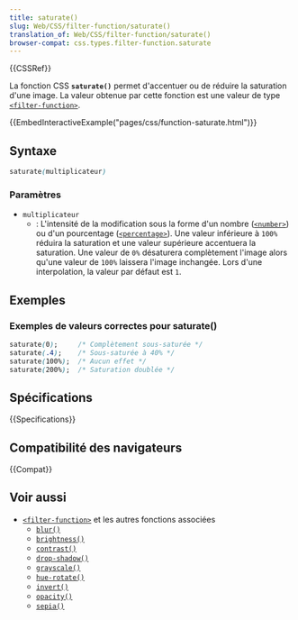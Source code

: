 ```yaml
---
title: saturate()
slug: Web/CSS/filter-function/saturate()
translation_of: Web/CSS/filter-function/saturate()
browser-compat: css.types.filter-function.saturate
---
```

{{CSSRef}}

La fonction CSS **`saturate()`** permet d'accentuer ou de réduire la saturation d'une image. La valeur obtenue par cette fonction est une valeur de type [`<filter-function>`](/fr/docs/Web/CSS/filter-function).

{{EmbedInteractiveExample("pages/css/function-saturate.html")}}

## Syntaxe

```css
saturate(multiplicateur)
```

### Paramètres

- `multiplicateur`
  - : L'intensité de la modification sous la forme d'un nombre ([`<number>`](/fr/docs/Web/CSS/number)) ou d'un pourcentage ([`<percentage>`](/fr/docs/Web/CSS/percentage)). Une valeur inférieure à `100%` réduira la saturation et une valeur supérieure accentuera la saturation. Une valeur de `0%` désaturera complètement l'image alors qu'une valeur de `100%` laissera l'image inchangée. Lors d'une interpolation, la valeur par défaut est `1`.

## Exemples

### Exemples de valeurs correctes pour saturate()

```css
saturate(0);     /* Complètement sous-saturée */
saturate(.4);    /* Sous-saturée à 40% */
saturate(100%);  /* Aucun effet */
saturate(200%);  /* Saturation doublée */
```

## Spécifications

{{Specifications}}

## Compatibilité des navigateurs

{{Compat}}

## Voir aussi

- [`<filter-function>`](/fr/docs/Web/CSS/filter-function) et les autres fonctions associées
  - [`blur()`](/fr/docs/Web/CSS/filter-function/blur())
  - [`brightness()`](/fr/docs/Web/CSS/filter-function/brightness())
  - [`contrast()`](/fr/docs/Web/CSS/filter-function/contrast())
  - [`drop-shadow()`](/fr/docs/Web/CSS/filter-function/drop-shadow())
  - [`grayscale()`](/fr/docs/Web/CSS/filter-function/grayscale())
  - [`hue-rotate()`](/fr/docs/Web/CSS/filter-function/hue-rotate())
  - [`invert()`](/fr/docs/Web/CSS/filter-function/invert())
  - [`opacity()`](/fr/docs/Web/CSS/filter-function/opacity())
  - [`sepia()`](/fr/docs/Web/CSS/filter-function/sepia())